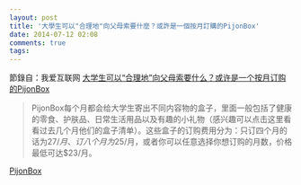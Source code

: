 ```yaml
---
layout: post
title: '大學生可以"合理地"向父母索要什麼？或許是一個按月訂購的PijonBox'
date: 2014-07-12 02:08
comments: true
tags: 
---
```

節錄自：我爱互联网 [大学生可以“合理地”向父母索要什么？或许是一个按月订购的PijonBox](http://www.person168.com/?p=37051)

> PijonBox每个月都会给大学生寄出不同内容物的盒子，里面一般包括了健康的零食、护肤品、日常生活用品以及有趣的小礼物（感兴趣可以点击这里看看过去几个月他们的盒子清单）。这些盒子的订购费用分为：只订四个月的话为$27/月、订八个月为$25/月，或者你可以任意选择你想订购的月数，价格最低可达$23/月。

[PijonBox](https://www.pijonbox.com/)